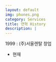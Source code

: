 ```yaml
---
layout: default
img: phones.png
category: Services
title: 연혁 History
description: |
---
```

1999 : (주)서울렌탈 창업
* 현재
